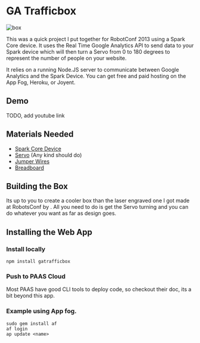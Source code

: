 # GA Trafficbox

![box](https://raw.github.com/jamescharlesworth/gatrafficbox/master/public/images/box.jpg)

This was a quick project I put together for RobotConf 2013 using a Spark Core device. It uses the Real Time
Google Analytics API to send data to your Spark device which will then turn a Servo from 0 to 180 degrees 
to represent the number of people on your website.

It relies on a running Node.JS server to communicate between Google Analytics and the Spark Device. You can get
free and paid hosting on the App Fog, Heroku, or Joyent. 


## Demo
TODO, add youtube link

## Materials Needed
- [Spark Core Device](http://spark.io/)
- [Servo](https://www.sparkfun.com/search/results?term=servo&what=products) (Any kind should do)
- [Jumper Wires](https://www.sparkfun.com/products/124)
- [Breadboard](https://www.sparkfun.com/categories/149)


## Building the Box

Its up to you to create a cooler box than the laser engraved one I got made at RobotsConf by .
All you need to do is get the Servo turning and you can do whatever you want as far as design goes.



## Installing the Web App

### Install locally
```text
npm install gatrafficbox
```

### Push to PAAS Cloud
Most PAAS have good CLI tools to deploy code, so checkout their doc, its a bit beyond this app.
### Example using App fog.
```text
sudo gem install af
af login
ap update <name>
```




